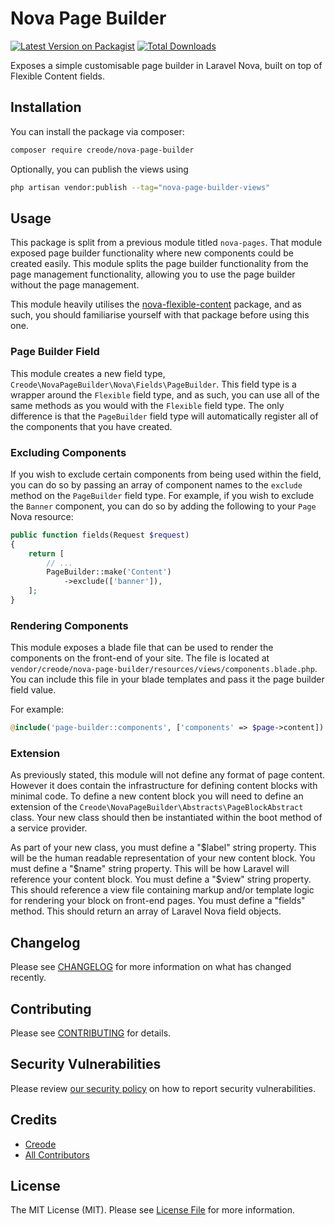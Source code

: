 # Nova Page Builder

[![Latest Version on Packagist](https://img.shields.io/packagist/v/creode/nova-page-builder.svg?style=flat-square)](https://packagist.org/packages/creode/nova-page-builder)
[![Total Downloads](https://img.shields.io/packagist/dt/creode/nova-page-builder.svg?style=flat-square)](https://packagist.org/packages/creode/nova-page-builder)

Exposes a simple customisable page builder in Laravel Nova, built on top of Flexible Content fields.

## Installation

You can install the package via composer:

```bash
composer require creode/nova-page-builder
```

Optionally, you can publish the views using

```bash
php artisan vendor:publish --tag="nova-page-builder-views"
```

## Usage
This package is split from a previous module titled `nova-pages`. That module exposed page builder functionality where new components could be created easily. This module splits the page builder functionality from the page management functionality, allowing you to use the page builder without the page management.

This module heavily utilises the [nova-flexible-content](https://github.com/whitecube/nova-flexible-content) package, and as such, you should familiarise yourself with that package before using this one.

### Page Builder Field
This module creates a new field type, `Creode\NovaPageBuilder\Nova\Fields\PageBuilder`. This field type is a wrapper around the `Flexible` field type, and as such, you can use all of the same methods as you would with the `Flexible` field type. The only difference is that the `PageBuilder` field type will automatically register all of the components that you have created.

### Excluding Components
If you wish to exclude certain components from being used within the field, you can do so by passing an array of component names to the `exclude` method on the `PageBuilder` field type. For example, if you wish to exclude the `Banner` component, you can do so by adding the following to your `Page` Nova resource:

```php
public function fields(Request $request)
{
    return [
        // ...
        PageBuilder::make('Content')
            ->exclude(['banner']),
    ];
}
```

### Rendering Components
This module exposes a blade file that can be used to render the components on the front-end of your site. The file is located at `vendor/creode/nova-page-builder/resources/views/components.blade.php`. You can include this file in your blade templates and pass it the page builder field value.

For example:

```php
@include('page-builder::components', ['components' => $page->content])
```

### Extension
As previously stated, this module will not define any format of page content. However it does contain the infrastructure for defining content blocks with minimal code. To define a new content block you will need to define an extension of the `Creode\NovaPageBuilder\Abstracts\PageBlockAbstract` class. Your new class should then be instantiated within the boot method of a service provider.

As part of your new class, you must define a "$label" string property. This will be the human readable representation of your new content block. You must define a "$name" string property. This will be how Laravel will reference your content block. You must define a "$view" string property. This should reference a view file containing markup and/or template logic for rendering your block on front-end pages. You must define a "fields" method. This should return an array of Laravel Nova field objects.

## Changelog

Please see [CHANGELOG](CHANGELOG.md) for more information on what has changed recently.

## Contributing

Please see [CONTRIBUTING](CONTRIBUTING.md) for details.

## Security Vulnerabilities

Please review [our security policy](../../security/policy) on how to report security vulnerabilities.

## Credits

- [Creode](https://github.com/creode)
- [All Contributors](../../contributors)

## License

The MIT License (MIT). Please see [License File](LICENSE.md) for more information.
